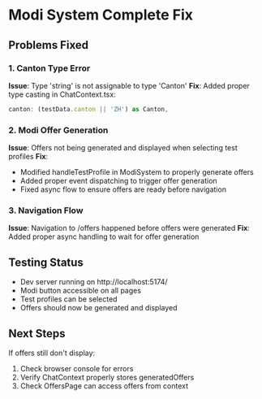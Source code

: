 # Modi System Complete Fix

## Problems Fixed

### 1. Canton Type Error
**Issue**: Type 'string' is not assignable to type 'Canton'
**Fix**: Added proper type casting in ChatContext.tsx:
```typescript
canton: (testData.canton || 'ZH') as Canton,
```

### 2. Modi Offer Generation
**Issue**: Offers not being generated and displayed when selecting test profiles
**Fix**: 
- Modified handleTestProfile in ModiSystem to properly generate offers
- Added proper event dispatching to trigger offer generation
- Fixed async flow to ensure offers are ready before navigation

### 3. Navigation Flow
**Issue**: Navigation to /offers happened before offers were generated
**Fix**: Added proper async handling to wait for offer generation

## Testing Status
- Dev server running on http://localhost:5174/
- Modi button accessible on all pages
- Test profiles can be selected
- Offers should now be generated and displayed

## Next Steps
If offers still don't display:
1. Check browser console for errors
2. Verify ChatContext properly stores generatedOffers
3. Check OffersPage can access offers from context